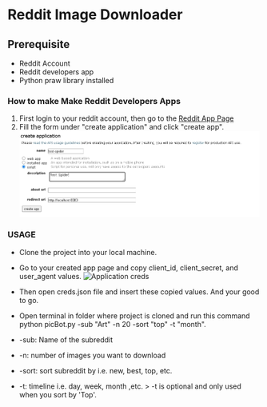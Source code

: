 # Reddit Image Downloader

## Prerequisite
* Reddit Account
* Reddit developers app
* Python praw library installed

### How to make Make Reddit Developers Apps

1. First login to your reddit account, then go to the [Reddit App Page](https://www.reddit.com/prefs/apps)
2. Fill the form under "create application" and click "create app".
![Screenshot of form](/howTo/createForm.jpg)

### USAGE
* Clone the project into your local machine.
* Go to your created app page and copy client_id, client_secret, and user_agent values.
![Application creds](/hotTo/2020-08-30%2016_41_15-preferences%20(reddit.com).jpg)

* Then open creds.json file and insert these copied values. And your good to go.
* Open terminal in folder where project is cloned and run this command python picBot.py -sub "Art" -n 20 -sort "top" -t "month".
* -sub: Name of the subreddit 
* -n: number of images you want to download
* -sort: sort subreddit by i.e. new, best, top, etc.
* -t: timeline i.e. day, week, month ,etc. > -t is optional and only used when you sort by 'Top'.
